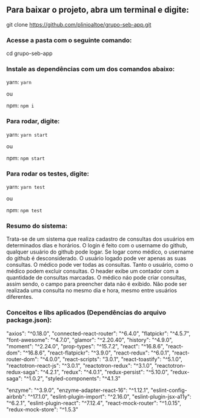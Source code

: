 ## Para baixar o projeto, abra um terminal e digite:

git clone https://github.com/plinioaltoe/grupo-seb-app.git

### Acesse a pasta com o seguinte comando:

cd grupo-seb-app

### Instale as dependências com um dos comandos abaixo:

yarn: `yarn`

ou

npm: `npm i`

### Para rodar, digite:

yarn: `yarn start`

ou

npm: `npm start`

### Para rodar os testes, digite:

yarn: `yarn test`

ou

npm: `npm test`

### Resumo do sistema:

Trata-se de um sistema que realiza cadastro de consultas dos usuários em determinados dias e horários.
O login é feito com o username do github, qualquer usuário do github pode logar.
Se logar como médico, o username do github é desconsiderado.
O usuário logado pode ver apenas as suas consultas.
O médico pode ver todas as consultas.
Tanto o usuário, como o médico podem excluir consultas.
O header exibe um contador com a quantidade de consultas marcadas.
O médico náo pode criar consultas, assim sendo, o campo para preencher data não é exibido.
Não pode ser realizada uma consulta no mesmo dia e hora, mesmo entre usuários diferentes.

### Conceitos e libs aplicados (Dependências do arquivo package.json):

"axios": "^0.18.0",
"connected-react-router": "^6.4.0",
"flatpickr": "^4.5.7",
"font-awesome": "^4.7.0",
"glamor": "^2.20.40",
"history": "^4.9.0",
"moment": "^2.24.0",
"prop-types": "^15.7.2",
"react": "^16.8.6",
"react-dom": "^16.8.6",
"react-flatpickr": "^3.9.0",
"react-redux": "^6.0.1",
"react-router-dom": "^4.0.0",
"react-scripts": "3.0.1",
"react-toastify": "^5.1.0",
"reactotron-react-js": "^3.0.1",
"reactotron-redux": "^3.1.0",
"reactotron-redux-saga": "^4.2.1",
"redux": "^4.0.1",
"redux-persist": "^5.10.0",
"redux-saga": "^1.0.2",
"styled-components": "^4.1.3"

"enzyme": "^3.9.0",
"enzyme-adapter-react-16": "^1.12.1",
"eslint-config-airbnb": "^17.1.0",
"eslint-plugin-import": "^2.16.0",
"eslint-plugin-jsx-a11y": "^6.2.1",
"eslint-plugin-react": "^7.12.4",
"react-mock-router": "^1.0.15",
"redux-mock-store": "^1.5.3"
